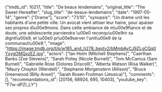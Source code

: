 {"tmdb_id": 10217, "title": "De beaux lendemains", "original_title": "The Sweet Hereafter", "slug_title": "de-beaux-lendemains", "date": "1997-05-14", "genre": ["Drame"], "score": "7.1/10", "synopsis": "Un drame unit les habitants d'une petite ville. Un avocat vient attiser leur haine, pour apaiser ses propres d\u00e9mons. Dans cette ambiance de m\u00e9fiance et de doute, une adolescente parviendra \u00e0 reconqu\u00e9rir sa dignit\u00e9, et \u00e0 pr\u00e9server l'unit\u00e9 de la communaut\u00e9.", "image": "https://image.tmdb.org/t/p/w185_and_h278_bestv2/bMmbAvCJ9ZLgCQq0YxygOMQxzEZ.jpg", "actors": ["Ian Holm (Mitchell Stephens)", "Caerthan Banks (Zoe Stevens)", "Sarah Polley (Nicole Burnell)", "Tom McCamus (Sam Burnel)", "Gabrielle Rose (Dolores Driscoll)", "Alberta Watson (Risa Walker)", "Maury Chaykin (Wendell)", "Stephanie Morgenstern (Allison)", "Bruce Greenwood (Billy Ansel)", "Sarah Rosen Fruitman (Jessica)"], "comments": [], "recommandations_id": [20156, 68924, 695, 10403], "youtube_key": "F7w-dPZI_LY"}
